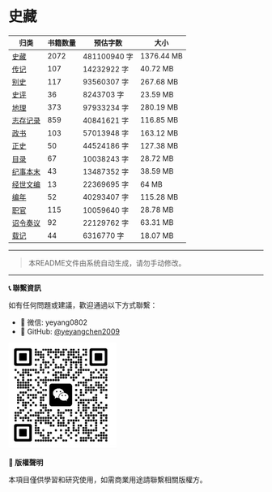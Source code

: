 # 史藏

| 归类 | 书籍数量 | 预估字数 | 大小 |
| --- | --- | --- | --- |
| [史藏](史藏/README.md) | 2072 | 481100940 字 | 1376.44 MB |
| [传记](史藏/传记/README.md) | 107 | 14232922 字 | 40.72 MB |
| [别史](史藏/别史/README.md) | 117 | 93560307 字 | 267.68 MB |
| [史评](史藏/史评/README.md) | 36 | 8243703 字 | 23.59 MB |
| [地理](史藏/地理/README.md) | 373 | 97933234 字 | 280.19 MB |
| [志存记录](史藏/志存记录/README.md) | 859 | 40841621 字 | 116.85 MB |
| [政书](史藏/政书/README.md) | 103 | 57013948 字 | 163.12 MB |
| [正史](史藏/正史/README.md) | 50 | 44524186 字 | 127.38 MB |
| [目录](史藏/目录/README.md) | 67 | 10038243 字 | 28.72 MB |
| [纪事本末](史藏/纪事本末/README.md) | 43 | 13487352 字 | 38.59 MB |
| [经世文编](史藏/经世文编/README.md) | 13 | 22369695 字 | 64 MB |
| [编年](史藏/编年/README.md) | 52 | 40293407 字 | 115.28 MB |
| [职官](史藏/职官/README.md) | 115 | 10059640 字 | 28.78 MB |
| [诏令奏议](史藏/诏令奏议/README.md) | 92 | 22129762 字 | 63.31 MB |
| [载记](史藏/载记/README.md) | 44 | 6316770 字 | 18.07 MB |

---

> 本README文件由系统自动生成，请勿手动修改。
---
**📞 聯繫資訊**



如有任何問題或建議，歡迎通過以下方式聯繫：

- 📧 微信: yeyang0802
- 🐙 GitHub: [@yeyangchen2009](https://github.com/yeyangchen2009)

![](/_media/lxfs.jpg)


**📄 版權聲明**

本項目僅供學習和研究使用，如需商業用途請聯繫相關版權方。
